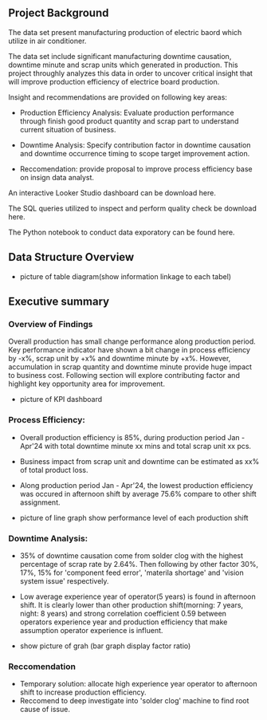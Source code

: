 ## Project Background

The data set present manufacturing production of electric baord which utilize in air conditioner.

The data set include significant manufacturing downtime causation, downtime minute and scrap units which generated in production. This project throughly analyzes this data in order to uncover critical insight that will improve production efficiency of electrice board production.

Insight and recommendations are provided on following key areas:
- Production Efficiency Analysis: Evaluate production performance through finish good product quantity and scrap part to understand current situation of business.
  
- Downtime Analysis: Specify contribution factor in downtime causation and downtime occurrence timing to scope target improvement action.
  
- Reccomendation: provide proposal to improve process efficiency base on insign data analyst. 
  
An interactive Looker Studio dashboard can be download here.

The SQL queries utilized to inspect and perform quality check be download here.

The Python notebook to conduct data exporatory can be found here.


## Data Structure Overview
- picture of table diagram(show information linkage to each tabel)

## Executive summary
### Overview of Findings
Overall production has small change performance along production period. Key performance indicator have shown a bit change in process efficiency by -x%, scrap unit by +x% and downtime minute by +x%. However, accumulation in scrap quantity and downtime minute provide huge impact to business cost. Following section will explore contributing factor and highlight key opportunity area for improvement.

- picture of KPI dashboard


### Process Efficiency:
- Overall production efficiency is 85%, during production period Jan - Apr'24 with total downtime minute xx mins and total scrap unit xx pcs.
  
- Business impact from scrap unit and downtime can be estimated as  xx% of total product loss.
  
- Along production period Jan - Apr'24, the lowest production efficiency was occured in afternoon shift by average 75.6% compare to other shift assignment.
  
- picture of line graph show performance level of each production shift



### Downtime Analysis:
-  35% of downtime causation come from solder clog with the highest percentage of scrap rate by 2.64%. Then following by other factor 30%, 17%, 15% for 'component feed error', 'materila shortage' and 'vision system issue' respectively.

- Low average experience year of operator(5 years) is found in afternoon shift. It is clearly lower than other production shift(morning: 7 years, night: 8 years) and strong correlation coefficient 0.59 between operators experience year and production efficiency that make assumption operator experience is influent.

- show picture of grah (bar graph display factor ratio)

### Reccomendation
- Temporary solution: allocate high experience year operator to afternoon shift to increase production efficiency.
- Reccomend to deep investigate into 'solder clog' machine to find root cause of issue.



